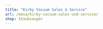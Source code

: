 ```yaml
---
title: "Kirby Vacuum Sales & Service"
url: /mesa/kirby-vacuum-sales-und-service/
shop: Staubsauger
---
```

